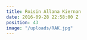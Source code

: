 ```yaml
---
title: Roisin Allana Kiernan
date: 2016-09-28 22:58:00 Z
position: 43
image: "/uploads/RAK.jpg"
---
```


